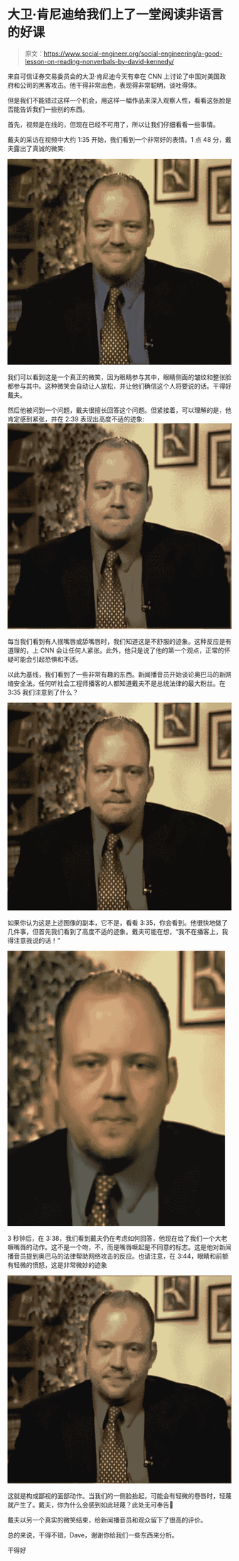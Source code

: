 # 大卫·肯尼迪给我们上了一堂阅读非语言的好课

> 原文：<https://www.social-engineer.org/social-engineering/a-good-lesson-on-reading-nonverbals-by-david-kennedy/>

来自可信证券交易委员会的大卫·肯尼迪今天有幸在 CNN 上讨论了中国对美国政府和公司的黑客攻击。他干得非常出色，表现得非常聪明，谈吐得体。

但是我们不能错过这样一个机会，用这样一幅作品来深入观察人性，看看这张脸是否能告诉我们一些别的东西。

首先，视频是在线的，但现在已经不可用了，所以让我们仔细看看一些事情。

戴夫的采访在视频中大约 1:35 开始，我们看到一个非常好的表情。1 点 48 分，戴夫露出了真诚的微笑:

[![Nonverbals with David Kennedy](img/d38bb2339c194e14b88d47b42d030fc8.png)](https://www.social-engineer.org/how-tos/a-good-lesson-on-reading-nonverbals-by-david-kennedy/attachment/148realsmile/)

我们可以看到这是一个真正的微笑，因为眼睛参与其中，眼睛侧面的皱纹和整张脸都参与其中。这种微笑会自动让人放松，并让他们确信这个人将要说的话。干得好戴夫。

然后他被问到一个问题，戴夫很擅长回答这个问题。但紧接着，可以理解的是，他肯定感到紧张，并在 2:39 表现出高度不适的迹象:
[![239PursingLicking](img/8aad4515186ff22f484f3cea39766f35.png)](https://www.social-engineer.org/how-tos/a-good-lesson-on-reading-nonverbals-by-david-kennedy/attachment/239pursinglicking/)

每当我们看到有人抿嘴唇或舔嘴唇时，我们知道这是不舒服的迹象。这种反应是有道理的，上 CNN 会让任何人紧张。此外，他只是说了他的第一个观点，正常的怀疑可能会引起恐惧和不适。

以此为基线，我们看到了一些非常有趣的东西。新闻播音员开始谈论奥巴马的新网络安全法。任何听社会工程师播客的人都知道戴夫不是总统法律的最大粉丝。在 3:35 我们注意到了什么？

[![335pursinglickingpostobama](img/d032a572e9e9537a8aaf3ae71889a5a6.png)](https://www.social-engineer.org/how-tos/a-good-lesson-on-reading-nonverbals-by-david-kennedy/attachment/335pursinglickingpostobama/)

如果你认为这是上述图像的副本，它不是，看看 3:35，你会看到。他很快地做了几件事，但首先我们看到了高度不适的迹象。戴夫可能在想，“我不在播客上，我得注意我说的话！”

[![338LipPuckerDisagree](img/2b637681ffa207411ca7d6d454c7403b.png)](https://www.social-engineer.org/how-tos/a-good-lesson-on-reading-nonverbals-by-david-kennedy/attachment/338lippuckerdisagree/)

3 秒钟后，在 3:38，我们看到戴夫仍在考虑如何回答，他现在给了我们一个大老噘嘴唇的动作。这不是一个吻，不，而是嘴唇噘起是不同意的标志。这是他对新闻播音员提到奥巴马的法律帮助网络攻击的反应。也请注意，在 3:44，眼睛和前额有轻微的愤怒，这是非常微妙的迹象

[![344Contempt](img/72221009aa1e61754b244803714cc1a0.png)](https://www.social-engineer.org/how-tos/a-good-lesson-on-reading-nonverbals-by-david-kennedy/attachment/344contempt/)

这就是构成鄙视的面部动作。当我们的一侧脸抬起，可能会有轻微的卷唇时，轻蔑就产生了。戴夫，你为什么会感到如此轻蔑？此处无可奉告🙂

戴夫以另一个真实的微笑结束，给新闻播音员和观众留下了很高的评价。

总的来说，干得不错，Dave，谢谢你给我们一些东西来分析。

干得好